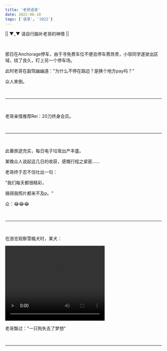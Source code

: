 ```yaml
---
title: '老哥语录'
date: 2022-06-10
tags: ['语录', '2022']
---
```


|| ▼_▼ 请自行脑补老哥的神情 ||

<br/>

那日在Anchorage停车，由于寻免费车位不便且停车费昂贵，小邬同学遂驶出区域，绕了良久，盯上另一个停车场。

此时老哥在副驾幽幽道："为什么不停在路边？是换个地方pay吗？"

众人笑倒。

<br/>

---

<br/>

老哥亲情推荐Rei：20刀终身会员。

<br/>

---

<br/>

此番旅途充实，每日电子垃圾出产丰盛。

某晚众人说起这几日的收获，感慨行程之紧密……

老哥终于忍不住吐出一句：

"我们每天都很精彩，

 搞得我照片都来不及p。"
 
众：😂😂😂

<br/>

---

<br/>

在游览观察雪橇犬时，某犬：


<video width="320" height="240" controls>
  <source src="/hello-world/pics/Dog.mp4" type="video/mp4">
</video>

老哥飘过："一只狗失去了梦想"

<br/>

---


